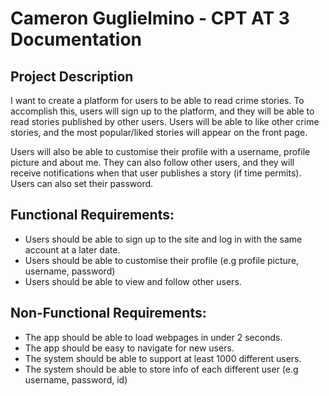 # Cameron Guglielmino - CPT AT 3 Documentation

## **Project Description** ##
I want to create a platform for users to be able to read crime stories. To accomplish this, users will sign up to the platform, and they will be able to read stories published by other users. Users will be able to like other crime stories, and the most popular/liked stories will appear on the front page.

Users will also be able to customise their profile with a username, profile picture and about me. They can also follow other users, and they will receive notifications when that user publishes a story (if time permits). Users can also set their password.

## **Functional Requirements:**
- Users should be able to sign up to the site and log in with the same account at a later date.
- Users should be able to customise their profile (e.g profile picture, username, password)
- Users should be able to view and follow other users.

## **Non-Functional Requirements:**
- The app should be able to load webpages in under 2 seconds.
- The app should be easy to navigate for new users.
- The system should be able to support at least 1000 different users.
- The system should be able to store info of each different user (e.g username, password, id)